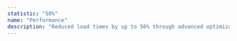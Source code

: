 ```yaml
---
statistic: "50%"
name: "Performance"
description: "Reduced load times by up to 50% through advanced optimization techniques and SSR implementation."
---
```

